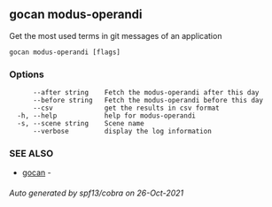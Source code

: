 ## gocan modus-operandi

Get the most used terms in git messages of an application

```
gocan modus-operandi [flags]
```

### Options

```
      --after string    Fetch the modus-operandi after this day
      --before string   Fetch the modus-operandi before this day
      --csv             get the results in csv format
  -h, --help            help for modus-operandi
  -s, --scene string    Scene name
      --verbose         display the log information
```

### SEE ALSO

* [gocan](gocan.md)	 - 

###### Auto generated by spf13/cobra on 26-Oct-2021
